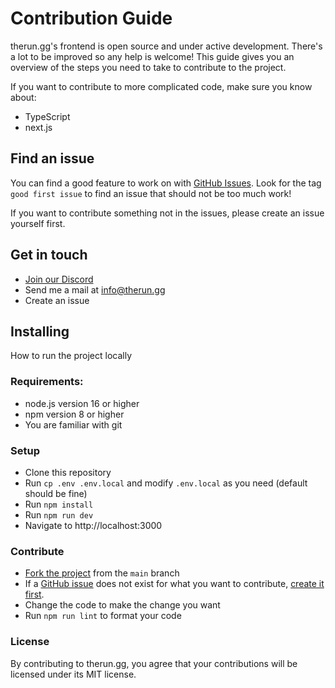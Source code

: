 # Contribution Guide

therun.gg's frontend is open source and under active development. There's a lot to be improved so any help is welcome!
This guide gives you an overview of the steps you need to take to contribute to the project.

If you want to contribute to more complicated code, make sure you know about:

-   TypeScript
-   next.js

## Find an issue

You can find a good feature to work on with [GitHub Issues](https://github.com/therungg/therun-frontend/issues). Look
for the tag `good first issue` to find an issue that should not be too much work!

If you want to contribute something not in the issues, please create an issue yourself first.

## Get in touch

-   [Join our Discord](https://therun.gg/discord)
-   Send me a mail at info@therun.gg
-   Create an issue

## Installing

How to run the project locally

### Requirements:

-   node.js version 16 or higher
-   npm version 8 or higher
-   You are familiar with git

### Setup

-   Clone this repository
-   Run `cp .env .env.local` and modify `.env.local` as you need (default should be fine)
-   Run `npm install`
-   Run `npm run dev`
-   Navigate to http://localhost:3000

### Contribute

-   [Fork the project](https://github.com/therungg/therun-frontend/fork) from the `main` branch
-   If a [GitHub issue](https://github.com/therungg/therun-frontend/issues) does not exist for what you want to
    contribute, [create it first](https://github.com/therungg/therun-frontend/issues/new).
-   Change the code to make the change you want
-   Run `npm run lint` to format your code

### License

By contributing to therun.gg, you agree that your contributions will be licensed under its MIT license.
